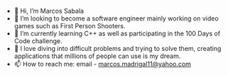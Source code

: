 - 👋 Hi, I’m Marcos Sabala
- 👀 I’m looking to become a software engineer mainly working on video games such as First Person Shooters.
- 🌱 I’m currently learning C++ as well as participating in the 100 Days of Code challenge.
- 💞️ I love diving into difficult problems and trying to solve them, creating applications that millions of people can use is my dream.
- 📫 How to reach me: email - marcos.madrigal11@yahoo.com

<!---
marcsa18/marcsa18 is a ✨ special ✨ repository because its `README.md` (this file) appears on your GitHub profile.
You can click the Preview link to take a look at your changes.
--->
